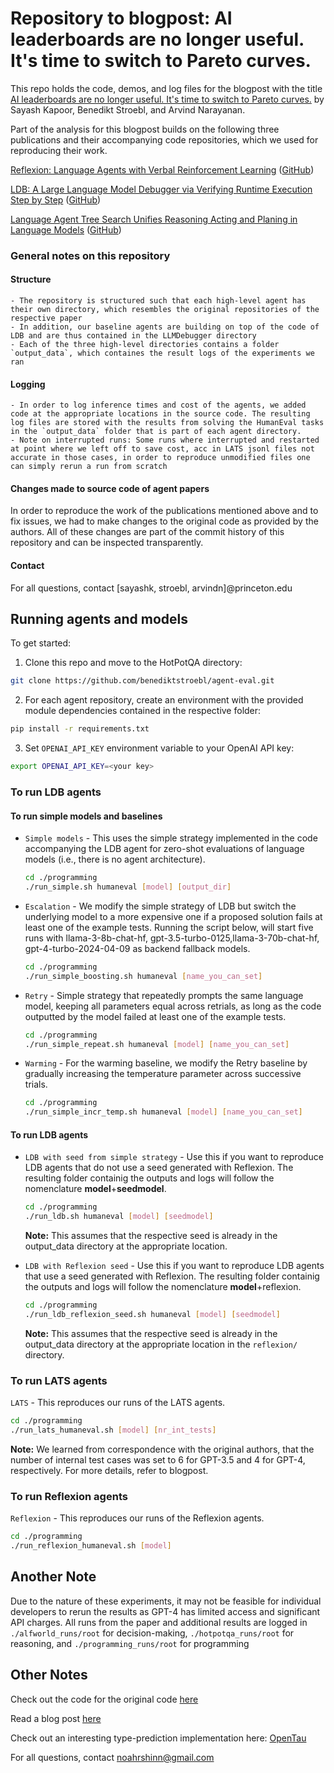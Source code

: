 # Repository to blogpost: AI leaderboards are no longer useful. It's time to switch to Pareto curves.

This repo holds the code, demos, and log files for the blogpost with the title [AI leaderboards are no longer useful. It's time to switch to Pareto curves.](https://www.aisnakeoil.com/) by Sayash Kapoor, Benedikt Stroebl, and Arvind Narayanan. 

Part of the analysis for this blogpost builds on the following three publications and their accompanying code repositories, which we used for reproducing their work.

[Reflexion: Language Agents with Verbal Reinforcement Learning](https://arxiv.org/abs/2303.11366) ([GitHub](https://github.com/noahshinn/reflexion/blob/main/programming_runs/simple.py))

[LDB: A Large Language Model Debugger via Verifying Runtime Execution Step by Step](https://arxiv.org/abs/2402.16906) ([GitHub](https://github.com/floridsleeves/llmdebugger))

[Language Agent Tree Search Unifies Reasoning Acting and Planing in Language Models](https://arxiv.org/abs/2310.04406) ([GitHub](https://github.com/andyz245/LanguageAgentTreeSearch))

### General notes on this repository

#### Structure

    - The repository is structured such that each high-level agent has their own directory, which resembles the original repositories of the respective paper
    - In addition, our baseline agents are building on top of the code of LDB and are thus contained in the LLMDebugger directory
    - Each of the three high-level directories contains a folder `output_data`, which containes the result logs of the experiments we ran
    
#### Logging

    - In order to log inference times and cost of the agents, we added code at the appropriate locations in the source code. The resulting log files are stored with the results from solving the HumanEval tasks in the `output_data` folder that is part of each agent directory. 
    - Note on interrupted runs: Some runs where interrupted and restarted at point where we left off to save cost, acc in LATS jsonl files not accurate in those cases, in order to reproduce unmodified files one can simply rerun a run from scratch

#### Changes made to source code of agent papers

In order to reproduce the work of the publications mentioned above and to fix issues, we had to make changes to the original code as provided by the authors. All of these changes are part of the commit history of this repository and can be inspected transparently.

#### Contact

For all questions, contact [sayashk, stroebl, arvindn]@princeton.edu

## Running agents and models

To get started:

1. Clone this repo and move to the HotPotQA directory:
```bash
git clone https://github.com/benediktstroebl/agent-eval.git
```

2. For each agent repository, create an environment with the provided module dependencies contained in the respective folder:
```bash
pip install -r requirements.txt
```

3. Set `OPENAI_API_KEY` environment variable to your OpenAI API key:
```bash
export OPENAI_API_KEY=<your key>
```



### To run LDB agents

#### To run simple models and baselines

- `Simple models` -  This uses the simple strategy implemented in the code accompanying the LDB agent for zero-shot evaluations of language models (i.e., there is no agent architecture).

    ```bash
    cd ./programming
    ./run_simple.sh humaneval [model] [output_dir]
    ```

 - `Escalation` - We modify the simple strategy of LDB but switch the underlying model to a more expensive one if a proposed solution fails at least one of the example tests. Running the script below, will start five runs with llama-3-8b-chat-hf, gpt-3.5-turbo-0125, ​​llama-3-70b-chat-hf, gpt-4-turbo-2024-04-09 as backend fallback models.

    ```bash
    cd ./programming
    ./run_simple_boosting.sh humaneval [name_you_can_set]
    ```

 - `Retry` - Simple strategy that repeatedly prompts the same language model, keeping all parameters equal across retrials, as long as the code outputted by the model failed at least one of the example tests.

    ```bash
    cd ./programming
    ./run_simple_repeat.sh humaneval [model] [name_you_can_set]
    ```

 - `Warming` - For the warming baseline, we modify the Retry baseline by gradually increasing the temperature parameter across successive trials.

    ```bash
    cd ./programming
    ./run_simple_incr_temp.sh humaneval [model] [name_you_can_set]
    ```

#### To run LDB agents

 - `LDB with seed from simple strategy` - Use this if you want to reproduce LDB agents that do not use a seed generated with Reflexion. The resulting folder containig the outputs and logs will follow the nomenclature **model**+**seedmodel**.

    ```bash
    cd ./programming
    ./run_ldb.sh humaneval [model] [seedmodel]
    ```
    **Note:** This assumes that the respective seed is already in the output_data directory at the appropriate location.

 - `LDB with Reflexion seed` - Use this if you want to reproduce LDB agents that use a seed generated with Reflexion. The resulting folder containig the outputs and logs will follow the nomenclature **model**+reflexion.

    ```bash
    cd ./programming
    ./run_ldb_reflexion_seed.sh humaneval [model] [seedmodel]
    ```
    **Note:** This assumes that the respective seed is already in the output_data directory at the appropriate location in the `reflexion/` directory.


### To run LATS agents

 `LATS` - This reproduces our runs of the LATS agents. 

```bash
cd ./programming
./run_lats_humaneval.sh [model] [nr_int_tests]
```
**Note:** We learned from correspondence with the original authors, that the number of internal test cases was set to 6 for GPT-3.5 and 4 for GPT-4, respectively. For more details, refer to blogpost.


### To run Reflexion agents

 `Reflexion` - This reproduces our runs of the Reflexion agents.

```bash
cd ./programming
./run_reflexion_humaneval.sh [model]
```

## Another Note

Due to the nature of these experiments, it may not be feasible for individual developers to rerun the results as GPT-4 has limited access and significant API charges. All runs from the paper and additional results are logged in `./alfworld_runs/root` for decision-making, `./hotpotqa_runs/root` for reasoning, and `./programming_runs/root` for programming

## Other Notes

Check out the code for the original code [here](https://github.com/noahshinn/reflexion-draft)

Read a blog post [here](https://nanothoughts.substack.com/p/reflecting-on-reflexion)

Check out an interesting type-prediction implementation here: [OpenTau](https://github.com/GammaTauAI/opentau)

For all questions, contact [noahrshinn@gmail.com](noahrshinn@gmail.com)
